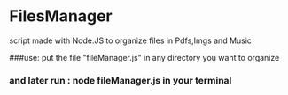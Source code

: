 # FilesManager
script made with Node.JS to organize files in Pdfs,Imgs and Music

###use: put the file "fileManager.js" in any directory you want to organize
### and later run : node fileManager.js in your terminal
